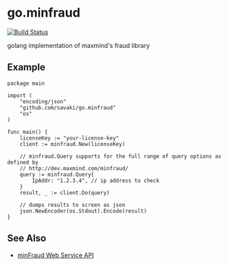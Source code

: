 go.minfraud
===========

[![Build Status](https://snap-ci.com/savaki/go.minfraud/branch/master/build_image)](https://snap-ci.com/savaki/go.minfraud/branch/master)

golang implementation of maxmind's fraud library


## Example

```
package main

import (
	"encoding/json"
	"github.com/savaki/go.minfraud"
	"os"
)

func main() {
	licenseKey := "your-license-key"
	client := minfraud.New(licenseKey)

	// minfraud.Query supports for the full range of query options as defined by
	// http://dev.maxmind.com/minfraud/
	query := minfraud.Query{
		IpAddr: "1.2.3.4", // ip address to check
	}
	result, _ := client.Do(query)

	// dumps results to screen as json
	json.NewEncoder(os.Stdout).Encode(result)
}
```

## See Also

* [minFraud Web Service API](http://dev.maxmind.com/minfraud/)
